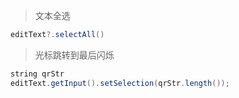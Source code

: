 > 文本全选

```java
editText?.selectAll()
```

> 光标跳转到最后闪烁

```java
string qrStr
editText.getInput().setSelection(qrStr.length());
``` 

